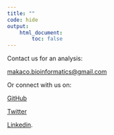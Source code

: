 ```yaml
---
title: ""
code: hide
output: 
    html_document:
        toc: false
---
```

  
Contact us for an analysis:



makaco.bioinformatics@gmail.com<br>

Or connect with us on:

[GitHub](https://github.com/makacom)

[Twitter]()

[Linkedin]().
